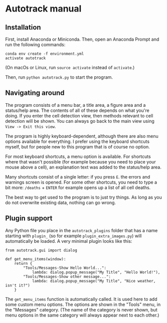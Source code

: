 Autotrack manual
================

Installation
------------
First, install Anaconda or Miniconda. Then, open an Anaconda Prompt and run the following commands:

    conda env create -f environment.yml
    activate autotrack

(On macOs or Linux, run `source activate` instead of `activate`.)

Then, run `python autotrack.py` to start the program.

Navigating around
-----------------
The program consists of a menu bar, a title area, a figure area and a status/help area. The contents of all of these
depends on what you're doing. If you enter the cell detection view, then methods relevant to cell detection will be
shown. You can always go back to the main view using `View -> Exit this view`.

The program is highly keyboard-dependent, although there are also menu options available for everything. I prefer using
the keyboard shortcuts myself, but for people new to this program that is of course no option.

For most keyboard shortcuts, a menu option is available. For shortcuts where that wasn't possible (for example because
you need to place your mouse above a cell), an explanation text was added to the status/help area.

Many shortcuts consist of a single letter: if you press `E`. the errors and warnings screen is opened. For some other
shortcuts, you need to type a bit more: `/deaths` + `ENTER` for example opens up a list of all cell deaths.

The best way to get used to the program is to just try things. As long as you do not overwrite existing data, nothing
can go wrong.

Plugin support
--------------

Any Python file you place in the `autotrack_plugins` folder that has a name starting with `plugin_` (so for example
`plugin_extra_images.py`) will automatically be loaded. A very minimal plugin looks like this:

    from autotrack.gui import dialog

    def get_menu_items(window):
        return {
            "Tools/Messages-Show Hello World...":
                lambda: dialog.popup_message("My Title", "Hello World!"),
            "Tools/Messages-Show other message...":
                lambda: dialog.popup_message("My Title", "Nice weather, isn't it?")
        }

The `get_menu_items` function is automatically called. It is used here to add some custom menu options. The options are
shown in the "Tools" menu, in the "Messages" category. (The name of the category is never shown, but menu options in the
same category will always appear next to each other.)
